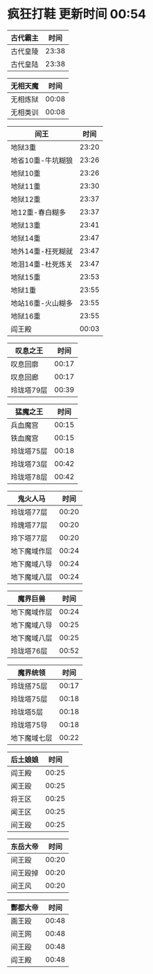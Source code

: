 # 疯狂打鞋 更新时间 00:54

| 古代霸主   | 时间    |
|--------|-------|
| 古代皇陵 | 23:38 |
| 古代皇陆 | 23:38 |

| 无相天魔   | 时间    |
|--------|-------|
| 无相炼狱 | 00:08 |
| 无相类训 | 00:08 |

| 间王   | 时间    |
|--------|-------|
| 地狱3重 | 23:20 |
| 地省10重-牛坑糊狼 | 23:26 |
| 地狱10重 | 23:26 |
| 地狱11重 | 23:30 |
| 地狱12重 | 23:37 |
| 地12重-春白糊多 | 23:37 |
| 地狱13重 | 23:41 |
| 地狱14重 | 23:47 |
| 地外14重-枉死糊就 | 23:47 |
| 地泪14重-杜死炼关 | 23:47 |
| 地狱15重 | 23:53 |
| 地狱1重 | 23:55 |
| 地站16重-火山糊多 | 23:55 |
| 地狱16重 | 23:55 |
| 阎王殿 | 00:03 |

| 叹息之王   | 时间    |
|--------|-------|
| 叹息回廓 | 00:17 |
| 叹息回廊 | 00:17 |
| 玲珑塔79层 | 00:39 |

| 猛魔之王   | 时间    |
|--------|-------|
| 兵血魔宫 | 00:15 |
| 铁血魔宫 | 00:15 |
| 玲珑塔75层 | 00:18 |
| 玲珑塔73层 | 00:42 |
| 玲珑塔78层 | 00:42 |

| 鬼火人马   | 时间    |
|--------|-------|
| 玲珑塔77层 | 00:20 |
| 玲瑰塔77层 | 00:20 |
| 玲下塔77层 | 00:20 |
| 地下魔域作层 | 00:24 |
| 地下魔域八导 | 00:24 |
| 地下魔域八层 | 00:24 |

| 魔界巨兽   | 时间    |
|--------|-------|
| 地下魔域作层 | 00:24 |
| 地下魔域八导 | 00:25 |
| 地下魔域八层 | 00:25 |
| 玲珑塔76层 | 00:52 |

| 魔界统领   | 时间    |
|--------|-------|
| 玲珑搭75层 | 00:17 |
| 玲珑塔75层 | 00:18 |
| 玲珑塔5层 | 00:18 |
| 玲珑塔75导 | 00:18 |
| 地下魔域七层 | 00:22 |

| 后土娘娘   | 时间    |
|--------|-------|
| 阎王殿 | 00:25 |
| 闻王殴 | 00:25 |
| 将王区 | 00:25 |
| 闻王区 | 00:25 |
| 间王殴 | 00:25 |

| 东岳大帝   | 时间    |
|--------|-------|
| 间王殴 | 00:20 |
| 间王殴掉 | 00:20 |
| 间王风 | 00:20 |

| 酆都大帝   | 时间    |
|--------|-------|
| 画王殴 | 00:48 |
| 间王网 | 00:48 |
| 间王殴 | 00:48 |
| 阎王殿 | 00:48 |